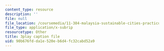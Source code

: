 ```yaml
---
content_type: resource
description: ''
file: null
file_location: /coursemedia/11-384-malaysia-sustainable-cities-practicum-spring-2018/90b676fdda1e520eb6d4fc32cabd52a9_xUsGRYtpLDc.vtt
file_type: application/x-subrip
resourcetype: Other
title: 3play caption file
uid: 90b676fd-da1e-520e-b6d4-fc32cabd52a9
---
```

